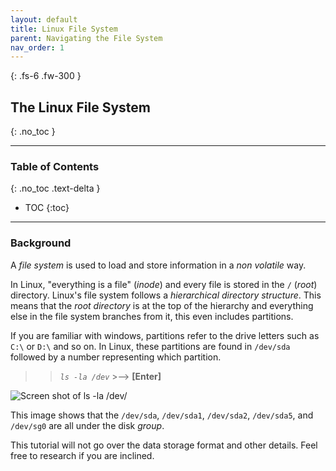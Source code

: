 ```yaml
---
layout: default
title: Linux File System
parent: Navigating the File System
nav_order: 1
---
```


{: .fs-6 .fw-300 }

## The Linux File System
{: .no_toc }

---

### Table of Contents
{: .no_toc .text-delta }
* TOC
{:toc}

---

### Background

A _file system_ is used to load and store information in a _non volatile_ way.

In Linux, "everything is a file" (_inode_) and every file is stored in the `/` (_root_) directory. Linux's file system follows a _hierarchical directory structure_. This means that the _root directory_ is at the top of the hierarchy and everything else in the file system branches from it, this even includes partitions.

If you are familiar with windows, partitions refer to the drive letters such as `C:\` or `D:\` and so on. In Linux, these partitions are found in `/dev/sda` followed by a number representing which partition.

>> *`ls -la /dev`*  >-->  **[Enter]**

![Screen shot of ls -la /dev/](https://github.com/dl90/linux-basics/blob/gh-pages/docs/images/navigation/file_system/sda.png?raw=true "/dev")

This image shows that the `/dev/sda`, `/dev/sda1`, `/dev/sda2`, `/dev/sda5`, and `/dev/sg0` are all under the disk _group_.

This tutorial will not go over the data storage format and other details. Feel free to research if you are inclined.